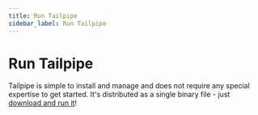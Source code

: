 ```yaml
---
title: Run Tailpipe
sidebar_label: Run Tailpipe
---
```


# Run Tailpipe

Tailpipe is simple to install and manage and does not require any special expertise to get started.  It's distributed as a single binary file - just [download and run it](/downloads)!

